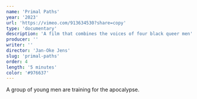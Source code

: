 ```yaml
---
name: 'Primal Paths'
year: '2023'
url: 'https://vimeo.com/913634530?share=copy'
type: 'documentary'
description: 'A film that combines the voices of four black queer men'
producer: ''
writer: ''
director: 'Jan-Oke Jens'
slug: 'primal-paths'
order: 4
length: '5 minutes'
color: '#976637'
---
```


<script>
  import ExternalLink from '$lib/components/Link/ExternalLink.svelte';
  import Link from '$lib/components/Link/Link.svelte';
</script>

A group of young men are training for the apocalypse.

<!-- <div class="hidden-desktop">
<ExternalLink ariaLabel="Watch" href='https://vimeo.com/913634530?share=copy'>Watch</ExternalLink>

![Movie Poster](../../assets/projects/i-was-never-really-here/iwnrh_poster.jpg)

</div> -->
